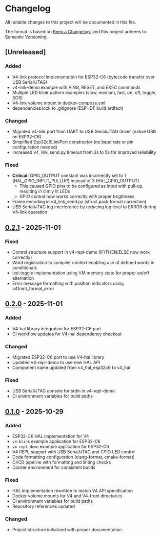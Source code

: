 # Changelog

All notable changes to this project will be documented in this file.

The format is based on [Keep a Changelog](https://keepachangelog.com/en/1.0.0/),
and this project adheres to [Semantic Versioning](https://semver.org/spec/v2.0.0.html).

## [Unreleased]

### Added
- V4-link protocol implementation for ESP32-C6 (bytecode transfer over USB Serial/JTAG)
- v4-link-demo example with PING, RESET, and EXEC commands
- Multiple LED blink pattern examples (slow, medium, fast, on, off, toggle, SOS)
- V4-link volume mount in docker-compose.yml
- dependencies.lock to .gitignore (ESP-IDF build artifact)

### Changed
- Migrated v4-link port from UART to USB Serial/JTAG driver (native USB on ESP32-C6)
- Simplified Esp32c6LinkPort constructor (no baud rate or pin configuration needed)
- Increased v4_link_send.py timeout from 2s to 5s for improved reliability

### Fixed
- **Critical:** GPIO_OUTPUT constant was incorrectly set to 1 (HAL_GPIO_INPUT_PULLUP) instead of 3 (HAL_GPIO_OUTPUT)
  - This caused GPIO pins to be configured as input with pull-up, resulting in dimly lit LEDs
  - GPIO control now works correctly with proper brightness
- Frame encoding in v4_link_send.py (struct.pack format correction)
- USB Serial/JTAG log interference by reducing log level to ERROR during V4-link operation

## [0.2.1] - 2025-11-01

### Fixed
- Control structure support in v4-repl-demo (IF/THEN/ELSE now work correctly)
- Word registration to compiler context enabling use of defined words in conditionals
- led-toggle implementation using VM memory state for proper on/off alternation
- Error message formatting with position indicators using v4front_format_error

## [0.2.0] - 2025-11-01

### Added
- V4-hal library integration for ESP32-C6 port
- CI workflow updates for V4-hal dependency checkout

### Changed
- Migrated ESP32-C6 port to use V4-hal library
- Updated v4-repl-demo to use new HAL API
- Component name updated from v4_hal_esp32c6 to v4_hal

### Fixed
- USB Serial/JTAG console for stdin in v4-repl-demo
- CI environment variables for build paths

## [0.1.0] - 2025-10-29

### Added
- ESP32-C6 HAL implementation for V4
- `v4-blink` example application for ESP32-C6
- `v4-repl-demo` example application for ESP32-C6
- V4 REPL support with USB Serial/JTAG and GPIO LED control
- Code formatting configuration (clang-format, cmake-format)
- CI/CD pipeline with formatting and linting checks
- Docker environment for consistent builds

### Fixed
- HAL implementation rewritten to match V4 API specification
- Docker volume mounts for V4 and V4-front directories
- CI environment variables for build paths
- Repository references updated

### Changed
- Project structure initialized with proper documentation

[0.2.1]: https://github.com/kirisaki/V4-ports/releases/tag/v0.2.1
[0.2.0]: https://github.com/kirisaki/V4-ports/releases/tag/v0.2.0
[0.1.0]: https://github.com/kirisaki/V4-ports/releases/tag/v0.1.0

